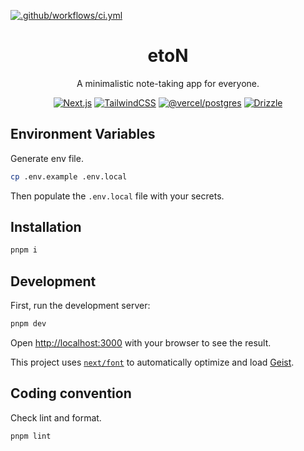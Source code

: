 [![.github/workflows/ci.yml](https://github.com/kaisergeX/eton/actions/workflows/ci.yml/badge.svg)](https://github.com/kaisergeX/eton/actions/workflows/ci.yml)

<div align="center">
<h1>etoN</h1>

<p>A minimalistic note-taking app for everyone.</p>

[![Next.js](https://img.shields.io/badge/Next.js-000?style=for-the-badge&logo=vercel)](https://nextjs.org/)
[![TailwindCSS](https://img.shields.io/badge/TailwindCSS-fff?style=for-the-badge&logo=tailwindcss)](https://tailwindcss.com/)
[![@vercel/postgres](https://img.shields.io/badge/@vercel/postgres-000?style=for-the-badge&logo=postgresql&logoColor=white)](https://vercel.com/storage/postgres)
[![Drizzle](https://img.shields.io/badge/drizzile-fff?style=for-the-badge&logo=drizzile&logoColor=4bb74a)](https://orm.drizzle.team/)

</div>

## Environment Variables

Generate env file.

```bash
cp .env.example .env.local
```

Then populate the `.env.local` file with your secrets.

## Installation

```bash
pnpm i
```

## Development

First, run the development server:

```bash
pnpm dev
```

Open [http://localhost:3000](http://localhost:3000) with your browser to see the result.

This project uses [`next/font`](https://nextjs.org/docs/app/building-your-application/optimizing/fonts) to automatically optimize and load [Geist](https://vercel.com/font).

## Coding convention

Check lint and format.

```bash
pnpm lint
```
